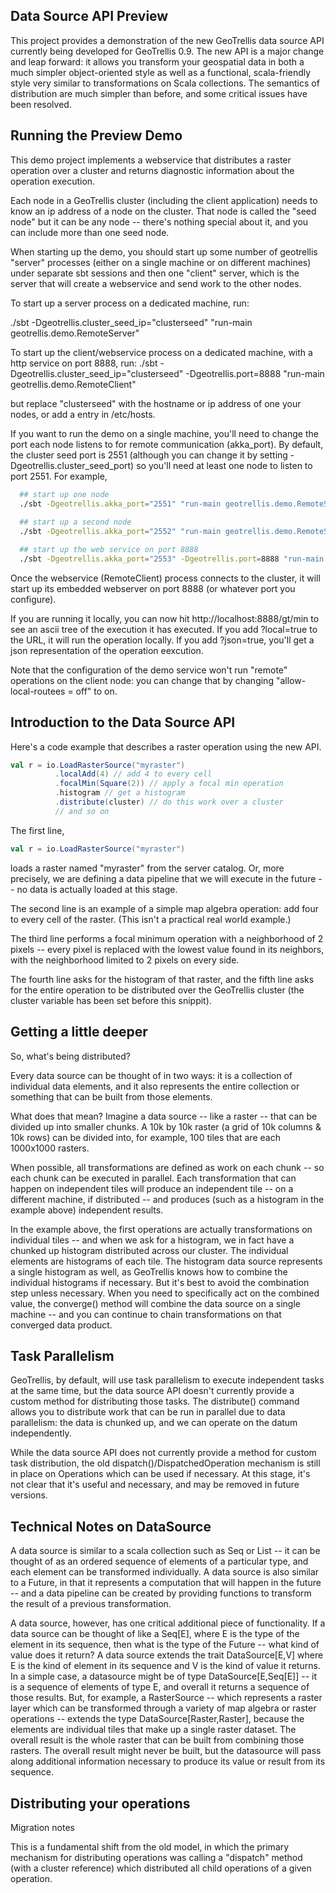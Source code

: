 
Data Source API Preview
-----------------------

This project provides a demonstration of the new GeoTrellis data source API currently
being developed for GeoTrellis 0.9.  The new API is a major change and leap forward: it
allows you transform your geospatial data in both a much simpler object-oriented style 
as well as a functional, scala-friendly style very similar to transformations on Scala 
collections.  The semantics of distribution are much simpler than before, and some
critical issues have been resolved.

Running the Preview Demo
------------------------

This demo project implements a webservice that distributes a raster operation
over a cluster and returns diagnostic information about the operation execution.

Each node in a GeoTrellis cluster (including the client application) needs to know
an ip address of a node on the cluster.  That node is called the "seed node" but it
can be any node -- there's nothing special about it, and you can include more than
one seed node.

When starting up the demo, you should start up some number of geotrellis "server" 
processes (either on a single machine or on different machines) under separate sbt 
sessions and then one "client" server, which is the server that will create a webservice
and send work to the other nodes.

To start up a server process on a dedicated machine, run:

  ./sbt -Dgeotrellis.cluster_seed_ip="clusterseed" "run-main geotrellis.demo.RemoteServer"
  
To start up the client/webservice process on a dedicated machine, with a http service on port 8888, run:
  ./sbt -Dgeotrellis.cluster_seed_ip="clusterseed" -Dgeotrellis.port=8888 "run-main geotrellis.demo.RemoteClient"

but replace "clusterseed" with the hostname or ip address of one your nodes, or add a entry in /etc/hosts.

If you want to run the demo on a single machine, you'll need to change the port each
node listens to for remote communication (akka_port).  By default, the cluster seed port is 2551 (although you can change it by setting -Dgeotrellis.cluster_seed_port) so you'll need at least one node to listen to port 2551.  For example,

```bash
  ## start up one node
  ./sbt -Dgeotrellis.akka_port="2551" "run-main geotrellis.demo.RemoteServer"
 
  ## start up a second node
  ./sbt -Dgeotrellis.akka_port="2552" "run-main geotrellis.demo.RemoteServer"

  ## start up the web service on port 8888
  ./sbt -Dgeotrellis.akka_port="2553" -Dgeotrellis.port=8888 "run-main geotrellis.demo.RemoteClient"
```

Once the webservice (RemoteClient) process connects to the cluster, it will start up 
its embedded webserver on port 8888 (or whatever port you configure).

If you are running it locally, you can now hit http://localhost:8888/gt/min to see an
ascii tree of the execution it has executed.  If you add ?local=true to the URL, it
will run the operation locally.  If you add ?json=true, you'll get a json representation
of the operation eexcution.

Note that the configuration of the demo service won't run "remote" operations on the
client node: you can change that by changing "allow-local-routees = off" to on.

Introduction to the Data Source API
-----------------------------------

Here's a code example that describes a raster operation using the new API.

```scala
val r = io.LoadRasterSource("myraster")
          .localAdd(4) // add 4 to every cell
		  .focalMin(Square(2)) // apply a focal min operation
		  .histogram // get a histogram
		  .distribute(cluster) // do this work over a cluster
		  // and so on
```	

The first line,

```scala
val r = io.LoadRasterSource("myraster")
```

loads a raster named "myraster" from the server catalog.  Or, more precisely, we are
defining a data pipeline that we will execute in the future -- no data is actually
loaded at this stage.

The second line is an example of a simple map algebra operation: add four to every
cell of the raster.  (This isn't a practical real world example.)

The third line performs a focal minimum operation with a neighborhood of 2 pixels --
every pixel is replaced with the lowest value found in its neighbors, with the 
neighborhood limited to 2 pixels on every side.

The fourth line asks for the histogram of that raster, and the fifth line asks for
the entire operation to be distributed over the GeoTrellis cluster (the cluster variable
has been set before this snippit).

Getting a little deeper
-----------------------

So, what's being distributed?  

Every data source can be thought of in two ways: it is a collection of individual
data elements, and it also represents the entire collection or something that can be
built from those elements.

What does that mean?  Imagine a data source -- like a raster -- that can be divided
up into smaller chunks.  A 10k by 10k raster (a grid of 10k columns & 10k rows) can be
divided into, for example, 100 tiles that are each 1000x1000 rasters.

When possible, all transformations are defined as work on each chunk -- so each chunk 
can be executed in parallel.  Each transformation that can happen on independent tiles
will produce an independent tile -- on a different machine, if distributed -- and
produces (such as a histogram in the example above) independent results.

In the example above, the first operations are actually transformations on individual 
tiles -- and when we ask for a histogram, we in fact have a chunked up histogram
distributed across our cluster.  The individual elements are histograms of each tile.
The histogram data source represents a single histogram as well, as GeoTrellis knows
how to combine the individual histograms if necessary.  But it's best to avoid the
combination step unless necessary.  When you need to specifically act on the combined
value, the converge() method will combine the data source on a single machine -- and
you can continue to chain transformations on that converged data product.


Task Parallelism
----------------

GeoTrellis, by default, will use task parallelism to execute independent tasks at the
same time, but the data source API doesn't currently provide a custom method for 
distributing those tasks.  The distribute() command allows you to distribute work
that can be run in parallel due to data parallelism: the data is chunked up, and we
can operate on the datum independently.

While the data source API does not currently provide a method for custom task 
distribution, the old dispatch()/DispatchedOperation mechanism is still in place on
Operations which can be used if necessary.  At this stage, it's not clear that
it's useful and necessary, and may be removed in future versions.

Technical Notes on DataSource
-----------------------------

A data source is similar to a scala collection such as Seq or List -- it can be thought 
of as an ordered sequence of elements of a particular type, and each element can be 
transformed individually.  A data source is also similar to a Future, in that it
represents a computation that will happen in the future -- and a data pipeline can be
created by providing functions to transform the result of a previous transformation.

A data source, however, has one critical additional piece of functionality.  If a data
source can be thought of like a Seq[E], where E is the type of the element in its 
sequence, then what is the type of the Future -- what kind of value does it return?
A data source extends the trait DataSource[E,V] where E is the kind of element in its 
sequence and V is the kind of value it returns.  In a simple case, a datasource might
be of type DataSource[E,Seq[E]] -- it is a sequence of elements of type E, and overall 
it returns a sequence of those results.  But, for example, a RasterSource -- which
represents a raster layer which can be transformed through a variety of map algebra or
raster operations -- extends the type DataSource[Raster,Raster], because the elements
are individual tiles that make up a single raster dataset.  The overall result is the
whole raster that can be built from combining those rasters.  The overall result might 
never be built, but the datasource will pass along additional information necessary to
produce its value or result from its sequence.



Distributing your operations
----------------------------

Migration notes

This is a fundamental shift from the old model, in which the primary mechanism for 
distributing operations was calling a "dispatch" method (with a cluster reference) which
distributed all child operations of a given operation.
